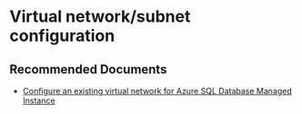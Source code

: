 <properties
	pageTitle="Virtual network/subnet configuration"
	description="Virtual network/subnet configuration"
	infoBubbleText="Virtual network/subnet configuration"
	service=""
	resource=""
	authors="srdan-bozovic-msft"
	ms.author="srbozovi"
	displayOrder=""
	articleId="ce5fb03d-13f4-4a46-b084-b00be90d4043"
	diagnosticScenario=""
	selfHelpType="generic"
	supportTopicIds="32637317,32637316"
	resourceTags=""
	productPesIds="16259"
	cloudEnvironments="public"
	ownershipId="AzureData_AzureSQLMI"
/>

# Virtual network/subnet configuration

## **Recommended Documents**

- [Configure an existing virtual network for Azure SQL Database Managed Instance](https://docs.microsoft.com/azure/sql-database/sql-database-managed-instance-configure-vnet-subnet)
